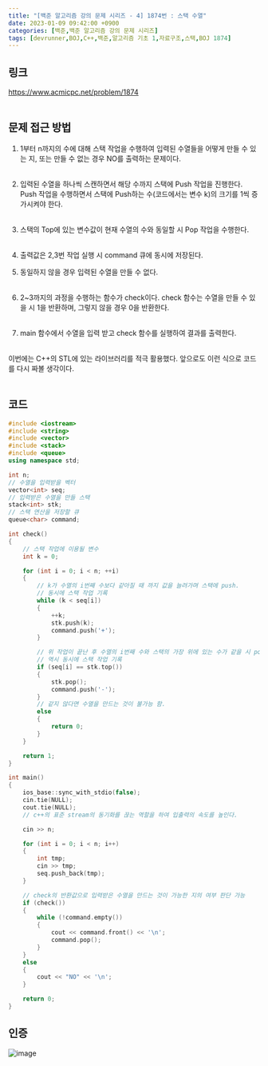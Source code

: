 ```yaml
---
title: "[백준 알고리즘 강의 문제 시리즈 - 4] 1874번 : 스택 수열"
date: 2023-01-09 09:42:00 +0900
categories: [백준,백준 알고리즘 강의 문제 시리즈]
tags: [devrunner,BOJ,C++,백준,알고리즘 기초 1,자료구조,스택,BOJ 1874]
---
```


링크
---
<https://www.acmicpc.net/problem/1874>
<br/><br/>


문제 접근 방법
---
1. 1부터 n까지의 수에 대해 스택 작업을 수행하여 입력된 수열들을 어떻게 만들 수 있는 지, 또는 만들 수 없는 경우 NO를 출력하는 문제이다.<br/><br/>

2. 입력된 수열을 하나씩 스캔하면서 해당 수까지 스택에 Push 작업을 진행한다. Push 작업을 수행하면서 스택에 Push하는 수(코드에서는 변수 k)의 크기를 1씩 증가시켜야 한다.<br/><br/>

3. 스택의 Top에 있는 변수값이 현재 수열의 수와 동일할 시 Pop 작업을 수행한다.<br/><br/>

4. 출력값은 2,3번 작업 실행 시 command 큐에 동시에 저장된다.

5. 동일하지 않을 경우 입력된 수열을 만들 수 없다.<br/><br/>

6. 2~3까지의 과정을 수행하는 함수가 check이다. check 함수는 수열을 만들 수 있을 시 1을 반환하며, 그렇지 않을 경우 0을 반환한다.<br/><br/>

7. main 함수에서 수열을 입력 받고 check 함수를 실행하여 결과를 출력한다.<br/><br/>


이번에는 C++의 STL에 있는 라이브러리를 적극 활용했다. 앞으로도 이런 식으로 코드를 다시 짜볼 생각이다.<br/><br/>


코드
---
```cpp
#include <iostream>
#include <string>
#include <vector>
#include <stack>
#include <queue>
using namespace std;

int n;
// 수열을 입력받을 벡터
vector<int> seq;
// 입력받은 수열을 만들 스택
stack<int> stk;
// 스택 연산을 저장할 큐
queue<char> command;

int check()
{
    // 스택 작업에 이용될 변수
    int k = 0;

    for (int i = 0; i < n; ++i)
    {
        // k가 수열의 i번째 수보다 같아질 때 까지 값을 늘려가며 스택에 push.
        // 동시에 스택 작업 기록
        while (k < seq[i])
        {
            ++k;
            stk.push(k);
            command.push('+');
        }

        // 위 작업이 끝난 후 수열의 i번째 수와 스택의 가장 위에 있는 수가 같을 시 pop
        // 역시 동시에 스택 작업 기록
        if (seq[i] == stk.top())
        {
            stk.pop();
            command.push('-');
        }
        // 같지 않다면 수열을 만드는 것이 불가능 함.
        else
        {
            return 0;
        }
    }

    return 1;
}

int main()
{
    ios_base::sync_with_stdio(false);
    cin.tie(NULL);
    cout.tie(NULL);
    // c++의 표준 stream의 동기화를 끊는 역할을 하여 입출력의 속도를 높인다.

    cin >> n;

    for (int i = 0; i < n; i++)
    {
        int tmp;
        cin >> tmp;
        seq.push_back(tmp);
    }

    // check의 반환값으로 입력받은 수열을 만드는 것이 가능한 지의 여부 판단 가능
    if (check())
    {
        while (!command.empty())
        {
            cout << command.front() << '\n';
            command.pop();
        }
    }
    else
    {
        cout << "NO" << '\n';
    }

    return 0;
}
```

인증
---
![image](https://user-images.githubusercontent.com/87963766/211426790-214e401a-4103-4244-8f22-7f469d5d7246.png)


